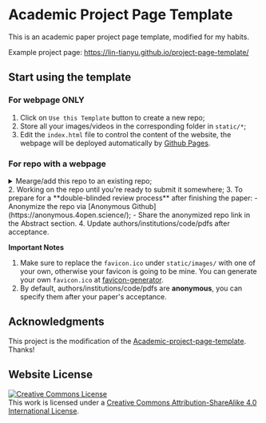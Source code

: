 # Academic Project Page Template
This is an academic paper project page template, modified for my habits.

Example project page: https://lin-tianyu.github.io/project-page-template/



## Start using the template
### For webpage ONLY
1. Click on `Use this Template` button to create a new repo;
2. Store all your images/videos in the corresponding folder in `static/*`;
3. Edit the `index.html` file to control the content of the website, the webpage will be deployed automatically by [Github Pages](https://pages.github.com/).

### For repo with a webpage
<details>
<summary>Mearge/add this repo to an existing repo;</summary>
```markdown
The easiest way to do so:
      1. download this template as a `*.zip` file;
      2. decompress the zip file;
      3. upload the `static` folder and `index.html` file into the existing repo.
```
</details>
2. Working on the repo until you're ready to submit it somewhere;
3. To prepare for a **double-blinded review process** after finishing the paper:
   - Anonymize the repo via [Anonymous Github](https://anonymous.4open.science/);
   - Share the anonymized repo link in the Abstract section.
4. Update authors/institutions/code/pdfs after acceptance.

**Important Notes** 
1. Make sure to replace the `favicon.ico` under `static/images/` with one of your own, otherwise your favicon is going to be mine. You can generate your own `favicon.ico` at [favicon-generator](https://favicon.io/favicon-generator/).
2. By default, authors/institutions/code/pdfs are **anonymous**, you can specify them after your paper's acceptance.


## Acknowledgments
This project is the modification of the [Academic-project-page-template](https://github.com/eliahuhorwitz/Academic-project-page-template). Thanks!

## Website License
<a rel="license" href="http://creativecommons.org/licenses/by-sa/4.0/"><img alt="Creative Commons License" style="border-width:0" src="https://i.creativecommons.org/l/by-sa/4.0/88x31.png" /></a><br />This work is licensed under a <a rel="license" href="http://creativecommons.org/licenses/by-sa/4.0/">Creative Commons Attribution-ShareAlike 4.0 International License</a>.
